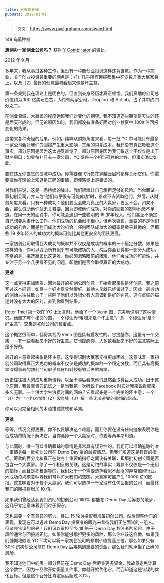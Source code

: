 ```yaml
---
title: 黑天鹅养殖
pubDate: 2012-01-01
---
```


> 原文：https://www.paulgraham.com/swan.html 

            
148 乌鸦种植

**想创办一家创业公司吗？** 获得 [Y Combinator](http://ycombinator.com/apply.html) 的资助。

2012 年 9 月

多年来，我从事过各种工作，但没有一种像创业投资这样违背直觉。作为一种商业，关于创业投资最重要的两点是：（1）几乎所有回报都集中在少数几家大赢家身上，以及（2）最好的创意最初看起来像是坏主意。

第一条规则我在理论上是明白的，但直到亲身经历才真正领悟。我们资助的公司总价值约为 100 亿美元左右，大约有两家公司，Dropbox 和 Airbnb，占了其中约四分之三。

在创业领域，大赢家的程度远超我们对变化的期望。我不知道这些期望是天生的还是后天形成的，但无论原因如何，我们都没有准备好面对创业投资中 1000 倍回报变化的结果。

这带来各种奇怪的后果。例如，纯粹从财务角度来看，每一批 YC 中可能只有最多一家公司会对我们的回报产生重大影响，其余的只是成本。我还没有真正吸收这个事实，部分原因是因为这太违反直觉了，部分原因是因为我们做这个不仅仅是出于财务原因；如果每批只有一家公司，YC 将是一个相当孤独的地方。但事实确实如此。

要在违反你直觉的领域中成功，你需要像飞行员在穿越云层时那样关闭它们。你需要做你在理论上知道是正确的事情，即使感觉上是错误的。

对我们来说，这是一场持续的战斗。我们很难让自己承担足够的风险。当你面试一家初创公司，并认为“他们似乎很有可能成功”时，很难不去资助他们。然而，从财务角度来看，只有一种成功：他们要么会成为真正的大赢家，要么不会，如果不会，那么资助他们就无关紧要，因为即使他们成功，对你的回报的影响也微不足道。在同一天的面试中，你可能会遇到一些聪明的 19 岁年轻人，他们甚至不确定自己想要从事什么工作。他们成功的机会似乎很小。但再次强调，重要的不是他们成功的机会，而是他们成功大的机会。任何团队成功大的概率是微乎其微的，但那些 19 岁年轻人的成功大的概率可能比其他更安全的团队更高。

一家初创公司取得巨大成功的概率并不仅仅是成功的概率的一个恒定分数。如果是这样的话，你可以资助所有似乎有可能成功的人，然后你会获得那一部分大成功。不幸的是，挑选赢家比这更难。你必须忽略眼前的困难，他们会成功的可能性，并专注于另一个几乎看不见的问题，即他们是否会取得真正的大成功。

**更难**

这一点变得更加困难，因为最好的初创公司创意一开始看起来像是坏创意。我之前写过这个问题：如果一个好主意显然很好，其他人早就已经做过了。因此，最成功的创始人往往致力于一些除了他们以外很少有人意识到是好的创意。这与疯狂的描述并没有太大的区别，直到你看到结果。

Peter Thiel 第一次在 YC 上发言时，他画了一个 Venn 图，完美地说明了这种情况。他画了两个相交的圆，一个标注为“看起来是个坏主意”，另一个标注为“是个好主意”。交集是初创公司的甜蜜点。

这个概念很简单，但将其视为 Venn 图是具有启发性的。它提醒你，这里有一个交集——有一些看起来不好的好主意。它也提醒你，大多数看起来不好的主意实际上是不好的。

最好的主意看起来像是坏主意，这使得识别大赢家变得更加困难。这意味着一家初创公司取得真正大成功的概率不仅仅是成功的概率的一个恒定分数，而且具有高概率取得前者的初创公司似乎具有相对较低的后者的概率。

历史往往被大的成功重新诠释，以至于事后看来他们显然会取得巨大成功。出于这个原因，我最宝贵的记忆之一是当我第一次听说 Facebook 时它对我来说看起来多么无聊。一个供大学生浪费时间的网站？它看起来是一个完美的坏主意：一个（1）为一个小众市场（2）没有钱（3）做一些无关紧要的事情的网站。

你可以用完全相同的术语描述微软和苹果。

**更难**

等等，情况变得更糟。你不仅要解决这个难题，而且你要在没有任何迹象表明你是否成功的情况下解决它。当你选择一个大赢家时，你要等两年才知道。

与此同时，唯一可以准确跟踪的事情是非常具有误导性的。我们可以准确追踪的唯一事情是每一批初创公司在 Demo Day 后的融资情况。但我们知道这是错误的指标。筹款的百分比和真正在财务上重要的指标之间没有关联，即那批初创公司是否包含一个大赢家。除了一个相反的关联。这是可怕的事实：筹款不仅仅是一个无用的指标，而且是积极误导的。我们处于一个需要选择看似不起眼的异常值的行业，大成功的规模意味着我们可以扩大我们的范围。大赢家可能产生 10000 倍的回报。这意味着对于每个大赢家，我们可以选择一千家没有任何回报的公司，而最终我们的回报将增加 10 倍。

如果我们曾经达到我们资助的初创公司 100% 都能在 Demo Day 后筹款的地步，这几乎肯定意味着我们过于保守。

这也需要一个有意识的努力。经过 15 轮为投资者准备初创公司，然后观察他们的表现，我现在可以通过 Demo Day 投资者的眼光来看待我们正在面试的一组人。但这是错误的眼光！我们可以承担至少 10 倍于 Demo Day 投资者的风险。由于风险通常与回报成正比，如果你能够承担更多的风险，那么你应该这样做。如果我们慷慨地假设 YC 平均可以将一家初创公司的预期价值提高三倍，那么如果只有 30% 的初创公司能在 Demo Day 后筹集到重要的资金，那么我们就承担了正确的风险。

我不知道他们中的哪一部分目前在 Demo Day 后筹集更多资金。我故意避免计算这个数字，因为一旦你开始衡量某件事，你就开始优化它，而我知道这是错误的优化目标。但是这个百分比肯定远远超过 30%。
